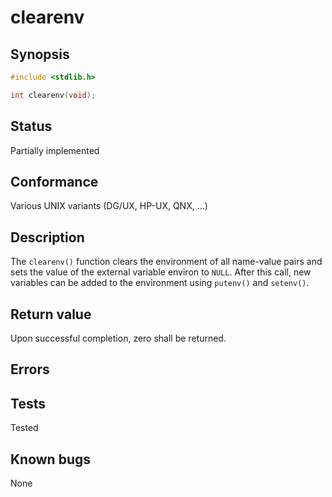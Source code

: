 # clearenv

## Synopsis

```c
#include <stdlib.h>

int clearenv(void);
```

## Status

Partially implemented

## Conformance

Various UNIX variants (DG/UX, HP-UX, QNX, ...)

## Description

The `clearenv()` function clears the environment of all name-value pairs and sets the value of the external variable
environ to `NULL`. After this call, new variables can be added to the environment using `putenv()` and `setenv()`.

## Return value

Upon successful completion, zero shall be returned.

## Errors

## Tests

Tested

## Known bugs

None

